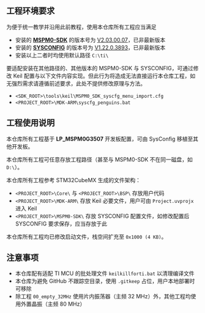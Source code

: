 ## 工程环境要求

为便于统一教学并沿用此前教程，使用本仓库所有工程应当满足
* 安装的 [**MSPM0-SDK**](https://www.ti.com.cn/tool/cn/MSPM0-SDK) 的版本号为 [V2.03.00.07](https://www.ti.com.cn/tool/cn/download/MSPM0-SDK/2.03.00.07)，已非最新版本
* 安装的 [**SYSCONFIG**](https://www.ti.com.cn/tool/cn/SYSCONFIG) 的版本号为 [V1.22.0.3893](https://www.ti.com.cn/tool/cn/download/SYSCONFIG/1.22.0.3893)，已非最新版本
* 安装以上二者时均使用默认路径 `C:\ti\`

要适配安装在其他路径的、其他版本的 MSPM0-SDK 与 SYSCONFIG，可通过修改 Keil 配置与以下文件内容实现。但此行为将造成无法直接运行本仓库工程，如无强烈需求请遵循前述要求，此处不提供修改原理与方法。
* `<SDK_ROOT>\tools\keil\MSPM0_SDK_syscfg_menu_import.cfg`
* `<PROJECT_ROOT>\MDK-ARM\syscfg_penguins.bat`

## 工程使用说明

本仓库所有工程基于 **LP_MSPM0G3507** 开发板配置，可由 SysConfig 移植至其他开发板。

本仓库所有工程可任意存放工程路径（甚至与 MSPM0-SDK 不在同一磁盘，如 `D:\`）。

本仓库所有工程参考 STM32CubeMX 生成的文件架构：
* `<PROJECT_ROOT>\Core\` 与 `<PROJECT_ROOT>\BSP\` 存放用户代码
* `<PROJECT_ROOT>\MDK-ARM\` 存放 Keil 必要文件，用户可由 `Project.uvprojx` 进入 Keil
* `<PROJECT_ROOT>\MSPM0-SDK\` 存放 SYSCONFIG 配置文件，如修改配置后 SYSCONFIG 要求保存，应当存放于此

本仓库所有工程均已修改启动文件，栈空间扩充至 `0x1000 (4 KB)`。

## 注意事项

* 本仓库配有适配 TI MCU 的批处理文件 `keilkillforti.bat` 以清理编译文件
* 本仓库为避免 GitHub 不跟踪空目录，使用 `.gitkeep` 占位，用户本地部署时可移除
* 除工程 `00_empty_32MHz` 使用片内振荡器（主频 32 MHz）外，其他工程均使用外置晶振（主频 80 MHz）
